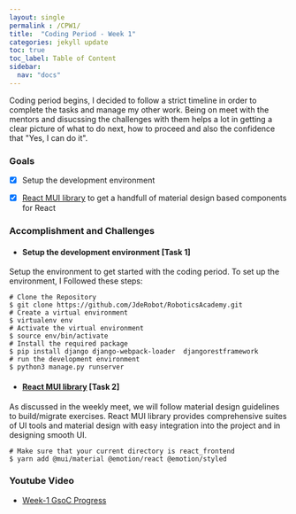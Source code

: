 ```yaml
---
layout: single
permalink : /CPW1/
title:  "Coding Period - Week 1"
categories: jekyll update
toc: true
toc_label: Table of Content
sidebar:
  nav: "docs"
---
```

Coding period begins, I decided to follow a strict timeline in order to complete the tasks and manage my other work. Being on meet with the mentors and disucssing the challenges with them helps a lot in getting a clear picture of what to do next, how to proceed and also the confidence that "Yes, I can do it".
### Goals

- [x] Setup the development environment

- [x] [React MUI library](https://mui.com/) to get a handfull of material design based components for React


### Accomplishment and Challenges 


* #### Setup the development environment \[Task 1\]

Setup the environment to get started with the coding period. To set up the environment, I Followed these steps:

```shell
# Clone the Repository 
$ git clone https://github.com/JdeRobot/RoboticsAcademy.git
# Create a virtual environment
$ virtualenv env
# Activate the virtual environment
$ source env/bin/activate
# Install the required package
$ pip install django django-webpack-loader  djangorestframework 
# run the development environment
$ python3 manage.py runserver
```

* #### [React MUI library](https://mui.com/) \[Task 2\]

As discussed in the weekly meet, we will follow material design guidelines to build/migrate exercises. React MUI library provides comprehensive suites of UI tools and material design with easy integration into the project and in designing smooth UI.

```shell
# Make sure that your current directory is react_frontend
$ yarn add @mui/material @emotion/react @emotion/styled
```


### Youtube Video 

* [Week-1 GsoC Progress](https://youtu.be/7EwxjsPSLvU)
